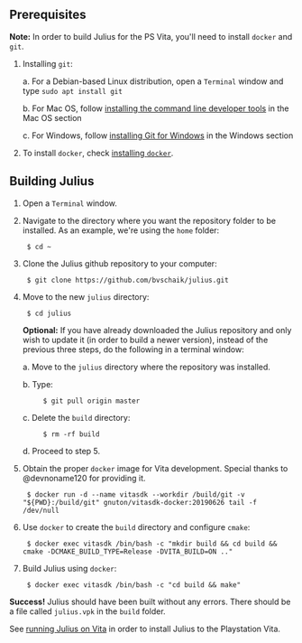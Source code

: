 ## Prerequisites

**Note:** In order to build Julius for the PS Vita, you'll need to install `docker` and `git`.

1. Installing `git`:

    a. For a Debian-based Linux distribution, open a `Terminal` window and type
       `sudo apt install git`

    b. For Mac OS, follow [installing the command line developer tools](Building-for-MacOS#installing-the-command-line-developer-tools)
       in the Mac OS section

    c. For Windows, follow [installing Git for Windows](Building-for-Windows#installing-git-for-windows-optional)
       in the Windows section

2. To install `docker`, check [installing `docker`](Installing-Docker).


## Building Julius

1. Open a `Terminal` window.

2. Navigate to the directory where you want the repository folder to be installed.
   As an example, we're using the `home` folder:

        $ cd ~

3. Clone the Julius github repository to your computer:

        $ git clone https://github.com/bvschaik/julius.git

4. Move to the new `julius` directory:

        $ cd julius

    **Optional:** If you have already downloaded the Julius repository and only wish to
    update it (in order to build a newer version), instead of the previous three steps,
    do the following in a terminal window:

    a. Move to the `julius` directory where the repository was installed.

    b. Type:

            $ git pull origin master

    c. Delete the `build` directory:

            $ rm -rf build

    d. Proceed to step 5.

5. Obtain the proper `docker` image for Vita development. Special thanks to @devnoname120
   for providing it.

        $ docker run -d --name vitasdk --workdir /build/git -v "${PWD}:/build/git" gnuton/vitasdk-docker:20190626 tail -f /dev/null

6. Use `docker` to create the `build` directory and configure `cmake`:

        $ docker exec vitasdk /bin/bash -c "mkdir build && cd build && cmake -DCMAKE_BUILD_TYPE=Release -DVITA_BUILD=ON .."

7. Build Julius using `docker`:

        $ docker exec vitasdk /bin/bash -c "cd build && make"

**Success!** Julius should have been built without any errors. There should be a file called
`julius.vpk` in the `build` folder.

See [running Julius on Vita](https://github.com/bvschaik/julius/blob/master/doc/RUNNING.md#vita) in order to install Julius to the Playstation Vita.
